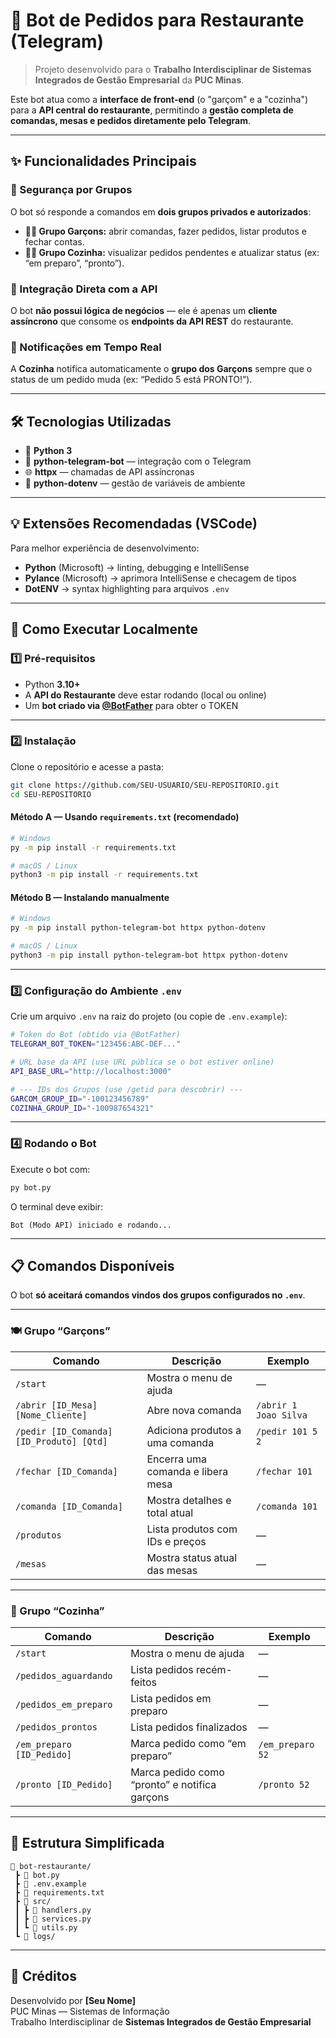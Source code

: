 # 🤖 Bot de Pedidos para Restaurante (Telegram)

> Projeto desenvolvido para o **Trabalho Interdisciplinar de Sistemas Integrados de Gestão Empresarial** da **PUC Minas**.

Este bot atua como a **interface de front-end** (o "garçom" e a "cozinha") para a **API central do restaurante**, permitindo a **gestão completa de comandas, mesas e pedidos diretamente pelo Telegram**.

---

## ✨ Funcionalidades Principais

### 👮 Segurança por Grupos
O bot só responde a comandos em **dois grupos privados e autorizados**:

- **👨‍🍷 Grupo Garçons:** abrir comandas, fazer pedidos, listar produtos e fechar contas.  
- **👨‍🍳 Grupo Cozinha:** visualizar pedidos pendentes e atualizar status (ex: “em preparo”, “pronto”).

### 📡 Integração Direta com a API
O bot **não possui lógica de negócios** — ele é apenas um **cliente assíncrono** que consome os **endpoints da API REST** do restaurante.

### 🔔 Notificações em Tempo Real
A **Cozinha** notifica automaticamente o **grupo dos Garçons** sempre que o status de um pedido muda (ex: “Pedido 5 está PRONTO!”).

---

## 🛠️ Tecnologias Utilizadas

- 🐍 **Python 3**
- 💬 **python-telegram-bot** — integração com o Telegram  
- 🌐 **httpx** — chamadas de API assíncronas  
- 🔑 **python-dotenv** — gestão de variáveis de ambiente  

---

## 💡 Extensões Recomendadas (VSCode)

Para melhor experiência de desenvolvimento:

- **Python** (Microsoft) → linting, debugging e IntelliSense  
- **Pylance** (Microsoft) → aprimora IntelliSense e checagem de tipos  
- **DotENV** → syntax highlighting para arquivos `.env`  

---

## 🚀 Como Executar Localmente

### 1️⃣ Pré-requisitos

- Python **3.10+**
- A **API do Restaurante** deve estar rodando (local ou online)
- Um **bot criado via [@BotFather](https://t.me/BotFather)** para obter o TOKEN

---

### 2️⃣ Instalação

Clone o repositório e acesse a pasta:

```bash
git clone https://github.com/SEU-USUARIO/SEU-REPOSITORIO.git
cd SEU-REPOSITORIO
```

#### Método A — Usando `requirements.txt` (recomendado)
```bash
# Windows
py -m pip install -r requirements.txt

# macOS / Linux
python3 -m pip install -r requirements.txt
```

#### Método B — Instalando manualmente
```bash
# Windows
py -m pip install python-telegram-bot httpx python-dotenv

# macOS / Linux
python3 -m pip install python-telegram-bot httpx python-dotenv
```

---

### 3️⃣ Configuração do Ambiente `.env`

Crie um arquivo `.env` na raiz do projeto (ou copie de `.env.example`):

```bash
# Token do Bot (obtido via @BotFather)
TELEGRAM_BOT_TOKEN="123456:ABC-DEF..."

# URL base da API (use URL pública se o bot estiver online)
API_BASE_URL="http://localhost:3000"

# --- IDs dos Grupos (use /getid para descobrir) ---
GARCOM_GROUP_ID="-100123456789"
COZINHA_GROUP_ID="-100987654321"
```

---

### 4️⃣ Rodando o Bot

Execute o bot com:

```bash
py bot.py
```

O terminal deve exibir:
```
Bot (Modo API) iniciado e rodando...
```

---

## 📋 Comandos Disponíveis

O bot **só aceitará comandos vindos dos grupos configurados no `.env`**.

---

### 🍽️ Grupo “Garçons”

| Comando | Descrição | Exemplo |
|----------|------------|---------|
| `/start` | Mostra o menu de ajuda | — |
| `/abrir [ID_Mesa] [Nome_Cliente]` | Abre nova comanda | `/abrir 1 Joao Silva` |
| `/pedir [ID_Comanda] [ID_Produto] [Qtd]` | Adiciona produtos a uma comanda | `/pedir 101 5 2` |
| `/fechar [ID_Comanda]` | Encerra uma comanda e libera mesa | `/fechar 101` |
| `/comanda [ID_Comanda]` | Mostra detalhes e total atual | `/comanda 101` |
| `/produtos` | Lista produtos com IDs e preços | — |
| `/mesas` | Mostra status atual das mesas | — |

---

### 🔪 Grupo “Cozinha”

| Comando | Descrição | Exemplo |
|----------|------------|---------|
| `/start` | Mostra o menu de ajuda | — |
| `/pedidos_aguardando` | Lista pedidos recém-feitos | — |
| `/pedidos_em_preparo` | Lista pedidos em preparo | — |
| `/pedidos_prontos` | Lista pedidos finalizados | — |
| `/em_preparo [ID_Pedido]` | Marca pedido como “em preparo” | `/em_preparo 52` |
| `/pronto [ID_Pedido]` | Marca pedido como “pronto” e notifica garçons | `/pronto 52` |

---

## 🧩 Estrutura Simplificada

```
📂 bot-restaurante/
 ┣ 📜 bot.py
 ┣ 📜 .env.example
 ┣ 📜 requirements.txt
 ┣ 📂 src/
 ┃ ┣ 📜 handlers.py
 ┃ ┣ 📜 services.py
 ┃ ┗ 📜 utils.py
 ┗ 📂 logs/
```

---

## 💬 Créditos

Desenvolvido por **[Seu Nome]**  
PUC Minas — Sistemas de Informação  
Trabalho Interdisciplinar de **Sistemas Integrados de Gestão Empresarial**
